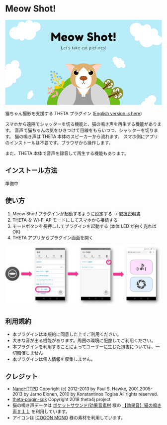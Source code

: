 # Meow Shot!

![Meow Shot!](images/title.png)

猫ちゃん撮影を支援する THETA プラグイン ([English version is here](https://github.com/shrhdk/meowshot))

スマホから遠隔でシャッターを切る機能と、猫の鳴き声を再生する機能があります。
音声で猫ちゃんの気をひきつけて目線をもらいつつ、シャッターを切ります。
猫の鳴き声は THETA 本体のスピーカーから流れます。
スマホ側にアプリのインストールは不要です。ブラウザから操作します。

また、THETA 本体で音声を録音して再生する機能もあります。

## インストール方法

準備中

## 使い方

1. Meow Shot! プラグインが起動するように設定する → [取扱説明書](https://support.theta360.com/ja/manual/v/content/plugin/plugin_02.html)
2. THETA を Wi-Fi AP モードにしてスマホから接続する
3. モードボタンを長押ししてプラグインを起動する (本体 LED が白く光れば OK)
4. THETA アプリからプラグイン画面を開く

![Web UI を開く](images/open_web_ui.ja.png)

## 利用規約

* 本プラグインは本規約に同意した上でご利用ください。
* 大きな音が出る機能があります。周囲の環境に配慮してご利用ください。
* 本プラグインを利用することによってユーザーに生じた損害については、一切賠償しません
* 本プラグインは個人情報を収集しません。

## クレジット

* [NanoHTTPD](https://github.com/NanoHttpd/nanohttpd) Copyright (c) 2012-2013 by Paul S. Hawke, 2001,2005-2013 by Jarno Elonen, 2010 by Konstantinos Togias All rights reserved.
* [theta-plugin-sdk](https://github.com/theta4j/theta-plugin-sdk) Copyright 2018 theta4j project
* 猫の鳴き声データは [ポケットサウンド/効果音素材](https://pocket-se.info/) 様の [【効果音】猫の鳴き声＃１１](https://pocket-se.info/archives/81/) を利用しています。
* アイコンは [ICOOON MONO](http://icooon-mono.com/) 様の素材を利用しています。
